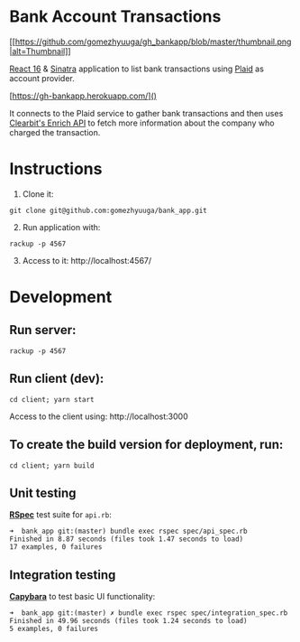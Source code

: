 # Bank Account Transactions

[[https://github.com/gomezhyuuga/gh_bankapp/blob/master/thumbnail.png|alt=Thumbnail]]

[React 16][react] & [Sinatra][sinatra] application to list bank transactions using
[Plaid][plaid] as account provider.

[https://gh-bankapp.herokuapp.com/]()

It connects to the Plaid service to gather bank transactions and then
uses [Clearbit's Enrich API][clearbit] to fetch more information about the company
who charged the transaction.

# Instructions
1. Clone it:

```
git clone git@github.com:gomezhyuuga/bank_app.git
```

2. Run application with:


```
rackup -p 4567
```

3. Access to it: http://localhost:4567/


# Development
## Run server:

```
rackup -p 4567
```

## Run client (dev):

```
cd client; yarn start
```

Access to the client using: http://localhost:3000

## To create the build version for deployment, run:

```
cd client; yarn build
```

## Unit testing

__[RSpec][rspec]__ test suite for `api.rb`:

```
➜  bank_app git:(master) bundle exec rspec spec/api_spec.rb
Finished in 8.87 seconds (files took 1.47 seconds to load)
17 examples, 0 failures
```

## Integration testing

__[Capybara][capybara]__  to test basic UI functionality:

```
➜  bank_app git:(master) ✗ bundle exec rspec spec/integration_spec.rb
Finished in 49.96 seconds (files took 1.24 seconds to load)
5 examples, 0 failures
```

[clearbit]: https://clearbit.com/
[capybara]: http://teamcapybara.github.io/capybara/
[rspec]: http://rspec.info/
[plaid]: https://plaid.com/
[react]: https://reactjs.org/
[sinatra]: http://sinatrarb.com/
